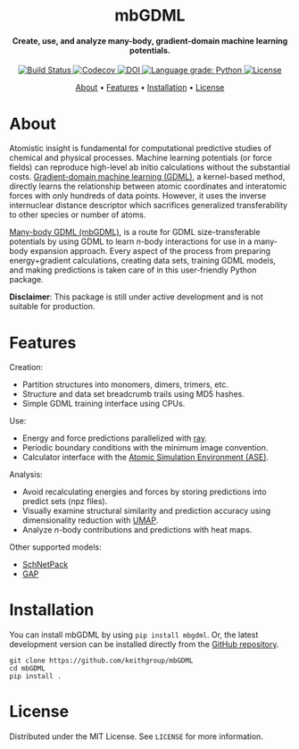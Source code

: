 <h1 align="center">mbGDML</h1>

<h4 align="center">Create, use, and analyze many-body, gradient-domain machine learning potentials.</h4>

<p align="center">
    <a href="https://app.travis-ci.com/github/keithgroup/mbGDML">
        <img src="https://app.travis-ci.com/keithgroup/mbGDML.svg?branch=main" alt="Build Status ">
    </a>
    <a href="https://codecov.io/gh/keithgroup/mbGDML">
        <img src="https://codecov.io/gh/keithgroup/mbGDML/branch/main/graph/badge.svg?token=P643JEUWZC" alt="Codecov">
    </a>
    <a href="https://doi.org/10.5281/zenodo.6270373">
        <img src="https://zenodo.org/badge/DOI/10.5281/zenodo.6270373.svg" alt="DOI">
    </a>
    <a href="https://lgtm.com/projects/g/keithgroup/mbGDML/context:python">
        <img src="https://img.shields.io/lgtm/grade/python/g/keithgroup/mbGDML.svg?logo=lgtm&logoWidth=18" alt="Language grade: Python">
    </a>
    <a href="https://github.com/keithgroup/mbGDML/blob/main/LICENSE" target="_blank">
        <img src="https://img.shields.io/github/license/keithgroup/mbGDML" alt="License">
    </a>
</p>

<p align="center">
    <a href="#about">About</a> •
    <a href="#features">Features</a>  •
    <a href="#installation">Installation</a>  •
    <a href="#license">License</a>
</p>

# About

Atomistic insight is fundamental for computational predictive studies of chemical and physical processes.
Machine learning potentials (or force fields) can reproduce high-level ab initio calculations without the substantial costs.
[Gradient-domain machine learning (GDML)](http://quantum-machine.org/gdml/), a kernel-based method, directly learns the relationship between atomic coordinates and interatomic forces with only hundreds of data points.
However, it uses the inverse internuclear distance descriptor which sacrifices generalized transferability to other species or number of atoms.

[Many-body GDML (mbGDML)](https://github.com/keithgroup/mbGDML), is a route for GDML size-transferable potentials by using GDML to learn *n*-body interactions for use in a many-body expansion approach.
Every aspect of the process from preparing energy+gradient calculations, creating data sets, training GDML models, and making predictions is taken care of in this user-friendly Python package.

**Disclaimer**: This package is still under active development and is not suitable for production.

# Features

Creation:

- Partition structures into monomers, dimers, trimers, etc.
- Structure and data set breadcrumb trails using MD5 hashes.
- Simple GDML training interface using CPUs.

Use:

- Energy and force predictions parallelized with [ray](https://docs.ray.io/en/latest/).
- Periodic boundary conditions with the minimum image convention.
- Calculator interface with the [Atomic Simulation Environment (ASE)](https://wiki.fysik.dtu.dk/ase/).

Analysis:

- Avoid recalculating energies and forces by storing predictions into predict sets (npz files).
- Visually examine structural similarity and prediction accuracy using dimensionality reduction with [UMAP](https://umap-learn.readthedocs.io/en/latest/).
- Analyze *n*-body contributions and predictions with heat maps.

Other supported models:

- [SchNetPack](https://schnetpack.readthedocs.io/en/stable/)
- [GAP](https://libatoms.github.io/GAP/)

# Installation

You can install mbGDML by using `pip install mbgdml`.
Or, the latest development version can be installed directly from the [GitHub repository](https://github.com/keithgroup/mbGDML).

```text
git clone https://github.com/keithgroup/mbGDML
cd mbGDML
pip install .
```

# License

Distributed under the MIT License. See `LICENSE` for more information.
